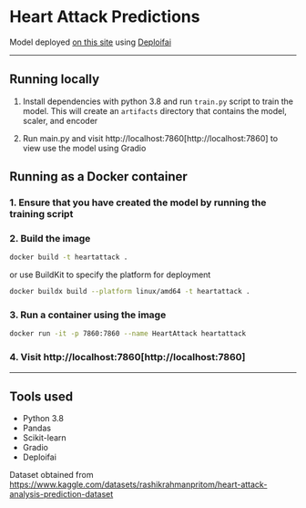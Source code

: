 # Heart Attack Predictions

Model deployed [on this site](http://deploifai-app-clfjt0qgh002c512np8ymogjm-157dujxg.eastus.azurecontainer.io:7860) using [Deploifai](https://deploif.ai)

---

## Running locally

1. Install dependencies with python 3.8 and run `train.py` script to train the model. This will create an `artifacts` directory that contains the model, scaler, and encoder

2. Run main.py and visit http://localhost:7860[http://localhost:7860] to view use the model using Gradio

## Running as a Docker container

### 1. Ensure that you have created the model by running the training script

### 2. Build the image

```bash
docker build -t heartattack .
```

or use BuildKit to specify the platform for deployment

```bash
docker buildx build --platform linux/amd64 -t heartattack .
```

### 3. Run a container using the image

```bash
docker run -it -p 7860:7860 --name HeartAttack heartattack
```

### 4. Visit http://localhost:7860[http://localhost:7860]

---

## Tools used

- Python 3.8
- Pandas
- Scikit-learn
- Gradio
- Deploifai

Dataset obtained from https://www.kaggle.com/datasets/rashikrahmanpritom/heart-attack-analysis-prediction-dataset
